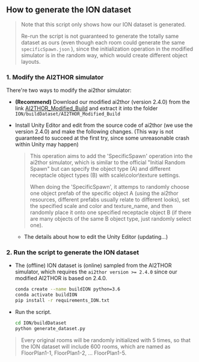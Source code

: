 ## How to generate the ION dataset

> Note that this script only shows how our ION dataset is generated. 
>
> Re-run the script is not guaranteed to generate the totally same dataset as ours (even though each room could generate the same `specificSpawn.json` ), since the initialization operation in the modified simulator is in the random way, which would create different object layouts.

### 1. Modify the AI2THOR simulator

There're two ways to modify the ai2thor simulator:

* **(Recommend)** Download our modified ai2thor (version 2.4.0) from the link  [AI2THOR_Modified_Build](http://123.57.42.89/Dataset_ION/AI2THOR_Modified_Build.zip) and extract it into the folder `ION/buildDataset/AI2THOR_Modified_Build`

* Install Unity Editor and edit from the source code of ai2thor (we use the version 2.4.0) and make the following changes. (This way is not guaranteed to succeed at the first try, since some unreasonable crash within Unity may happen)

  > This operation aims to add the 'SpecificSpawn' operation into the ai2thor simulator, which is similar to the official "Initial Random Spawn" but can specify the object type (A) and different receptacle object types (B) with scale\color\texture settings.  
  >
  > When doing the 'SpecificSpawn', it attemps to randomly choose one object prefab of the specific object A  (using the ai2thor resources, different prefabs usually relate to different looks), set the specified scale and color and texture_name, and then randomly place it onto one specified receptacle object B (if there are many objects of the same B object type, just randomly select one).

  * The details about how to edit the Unity Editor (updating...)

### 2. Run the script to generate the ION dataset

* The (offline) ION dataset is (online) sampled from the AI2THOR simulator, which requires the `ai2thor version >= 2.4.0` since our modified AI2THOR is based on 2.4.0.

  ```bash
  conda create --name buildION python=3.6
  conda activate buildION
  pip install -r requirements_ION.txt
  ```

* Run the script.

  ```bash
  cd ION/buildDataset
  python generate_dataset.py
  ```

>  Every original rooms will be randomly initialized with 5 times, so that the ION dataset will include 600 rooms, which are named as FloorPlan1-1, FloorPlan1-2, ... FloorPlan1-5.

